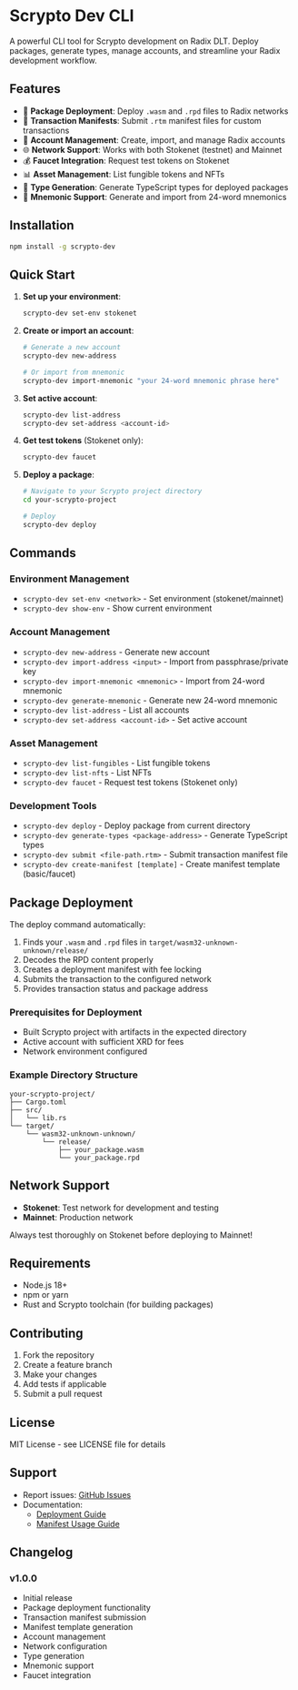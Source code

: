 # Scrypto Dev CLI

A powerful CLI tool for Scrypto development on Radix DLT. Deploy packages, generate types, manage accounts, and streamline your Radix development workflow.

## Features

- 🚀 **Package Deployment**: Deploy `.wasm` and `.rpd` files to Radix networks
- 📝 **Transaction Manifests**: Submit `.rtm` manifest files for custom transactions
- 🔑 **Account Management**: Create, import, and manage Radix accounts
- 🌐 **Network Support**: Works with both Stokenet (testnet) and Mainnet
- 💰 **Faucet Integration**: Request test tokens on Stokenet
- 📊 **Asset Management**: List fungible tokens and NFTs
- 🔧 **Type Generation**: Generate TypeScript types for deployed packages
- 🔐 **Mnemonic Support**: Generate and import from 24-word mnemonics

## Installation

```bash
npm install -g scrypto-dev
```

## Quick Start

1. **Set up your environment**:
   ```bash
   scrypto-dev set-env stokenet
   ```

2. **Create or import an account**:
   ```bash
   # Generate a new account
   scrypto-dev new-address
   
   # Or import from mnemonic
   scrypto-dev import-mnemonic "your 24-word mnemonic phrase here"
   ```

3. **Set active account**:
   ```bash
   scrypto-dev list-address
   scrypto-dev set-address <account-id>
   ```

4. **Get test tokens** (Stokenet only):
   ```bash
   scrypto-dev faucet
   ```

5. **Deploy a package**:
   ```bash
   # Navigate to your Scrypto project directory
   cd your-scrypto-project
   
   # Deploy
   scrypto-dev deploy
   ```

## Commands

### Environment Management
- `scrypto-dev set-env <network>` - Set environment (stokenet/mainnet)
- `scrypto-dev show-env` - Show current environment

### Account Management
- `scrypto-dev new-address` - Generate new account
- `scrypto-dev import-address <input>` - Import from passphrase/private key
- `scrypto-dev import-mnemonic <mnemonic>` - Import from 24-word mnemonic
- `scrypto-dev generate-mnemonic` - Generate new 24-word mnemonic
- `scrypto-dev list-address` - List all accounts
- `scrypto-dev set-address <account-id>` - Set active account

### Asset Management
- `scrypto-dev list-fungibles` - List fungible tokens
- `scrypto-dev list-nfts` - List NFTs
- `scrypto-dev faucet` - Request test tokens (Stokenet only)

### Development Tools
- `scrypto-dev deploy` - Deploy package from current directory
- `scrypto-dev generate-types <package-address>` - Generate TypeScript types
- `scrypto-dev submit <file-path.rtm>` - Submit transaction manifest file
- `scrypto-dev create-manifest [template]` - Create manifest template (basic/faucet)

## Package Deployment

The deploy command automatically:
1. Finds your `.wasm` and `.rpd` files in `target/wasm32-unknown-unknown/release/`
2. Decodes the RPD content properly
3. Creates a deployment manifest with fee locking
4. Submits the transaction to the configured network
5. Provides transaction status and package address

### Prerequisites for Deployment
- Built Scrypto project with artifacts in the expected directory
- Active account with sufficient XRD for fees
- Network environment configured

### Example Directory Structure
```
your-scrypto-project/
├── Cargo.toml
├── src/
│   └── lib.rs
└── target/
    └── wasm32-unknown-unknown/
        └── release/
            ├── your_package.wasm
            └── your_package.rpd
```

## Network Support

- **Stokenet**: Test network for development and testing
- **Mainnet**: Production network

Always test thoroughly on Stokenet before deploying to Mainnet!

## Requirements

- Node.js 18+ 
- npm or yarn
- Rust and Scrypto toolchain (for building packages)

## Contributing

1. Fork the repository
2. Create a feature branch
3. Make your changes
4. Add tests if applicable
5. Submit a pull request

## License

MIT License - see LICENSE file for details

## Support

- Report issues: [GitHub Issues](https://github.com/yourusername/scrypto-dev-cli/issues)
- Documentation: 
  - [Deployment Guide](DEPLOY_USAGE.md)
  - [Manifest Usage Guide](MANIFEST_USAGE.md)

## Changelog

### v1.0.0
- Initial release
- Package deployment functionality
- Transaction manifest submission
- Manifest template generation
- Account management
- Network configuration
- Type generation
- Mnemonic support
- Faucet integration